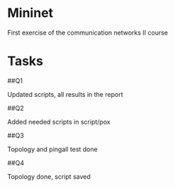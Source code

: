 # Mininet
First exercise of the communication networks II course

# Tasks
##Q1

Updated scripts, all results in the report

##Q2

Added needed scripts in script/pox

##Q3

Topology and pingall test done

##Q4

Topology done, script saved
